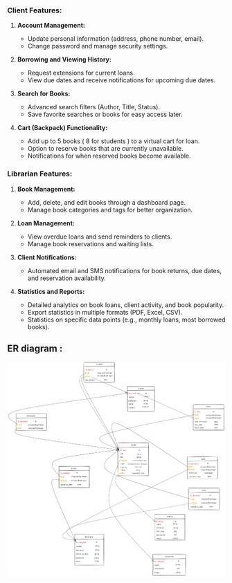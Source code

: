 ### Client Features:

1. **Account Management:**
   - Update personal information (address, phone number, email).
   - Change password and manage security settings.

2. **Borrowing and Viewing History:**
   - Request extensions for current loans.
   - View due dates and receive notifications for upcoming due dates.

3. **Search for Books:**
   - Advanced search filters (Author, Title, Status).
   - Save favorite searches or books for easy access later.

4. **Cart (Backpack) Functionality:**
   - Add up to 5 books ( 8 for students ) to a virtual cart for loan.
   - Option to reserve books that are currently unavailable.
   - Notifications for when reserved books become available.


### Librarian Features:

1. **Book Management:**
   - Add, delete, and edit books through a dashboard page.
   - Manage book categories and tags for better organization.

2. **Loan Management:**
   - View overdue loans and send reminders to clients.
   - Manage book reservations and waiting lists.

3. **Client Notifications:**
   - Automated email and SMS notifications for book returns, due dates, and reservation availability.

4. **Statistics and Reports:**
   - Detailed analytics on book loans, client activity, and book popularity.
   - Export statistics in multiple formats (PDF, Excel, CSV).
   - Statistics on specific data points (e.g., monthly loans, most borrowed books).


## ER diagram : 

![ER Diagram](readmeassets/MLD_LMS.excalidraw.png)

